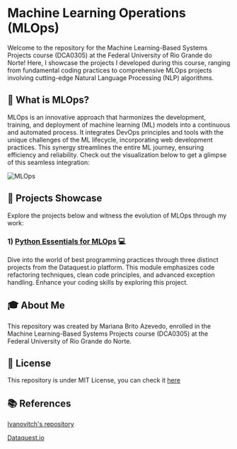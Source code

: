 <!-- # Machine Learning Operations (MLOps)

📚 This repository aims to showcase all the work developed in the Machine Learning-Based Systems Projects course (DCA0305) at the Federal University of Rio Grande do Norte. In this course, we aim to present various projects ranging from best coding practices to complete MLOps projects involving Natural Language Processing (NLP) algorithms.

🤖 MLOps is an approach that seeks to unify the development, training, and deployment of machine learning (ML) models into a continuous and automated process. It is a practice that combines DevOps principles and tools with the specific challenges of the ML lifecycle, as well as involving web development practices, as depicted in the figure below.

![img-mlops](https://blogs.nvidia.com/wp-content/uploads/2020/09/MLOps-Neal-Analytics.png)

Below, you'll find all the projects developed in this course. Feel free to explore!

## Python Essentials for MLOps

This project aims to explore best programming practices in three distinct projects from the Dataquest.io platform. We focus on applying code refactoring techniques, clean code principles, exception handling, and more. You can access this project by clicking [here](https://github.com/marianabritoazevedo/mlops2023/tree/main/Python_Essentials_for_MLOps). -->

# Machine Learning Operations (MLOps)  

Welcome to the repository for the Machine Learning-Based Systems Projects course (DCA0305) at the Federal University of Rio Grande do Norte! Here, I showcase the projects I developed during this course, ranging from fundamental coding practices to comprehensive MLOps projects involving cutting-edge Natural Language Processing (NLP) algorithms.

## 🤖 What is MLOps?
MLOps is an innovative approach that harmonizes the development, training, and deployment of machine learning (ML) models into a continuous and automated process. It integrates DevOps principles and tools with the unique challenges of the ML lifecycle, incorporating web development practices. This synergy streamlines the entire ML journey, ensuring efficiency and reliability. Check out the visualization below to get a glimpse of this seamless integration:

![MLOps](https://blogs.nvidia.com/wp-content/uploads/2020/09/MLOps-Neal-Analytics.png)

## 🚀 Projects Showcase  

Explore the projects below and witness the evolution of MLOps through my work:

### 1) [Python Essentials for MLOps](https://github.com/marianabritoazevedo/mlops2023/tree/main/Python_Essentials_for_MLOps)  💻

Dive into the world of best programming practices through three distinct projects from the Dataquest.io platform. This module emphasizes code refactoring techniques, clean code principles, and advanced exception handling. Enhance your coding skills by exploring this project.

## 🎓 About Me 

This repository was created by Mariana Brito Azevedo, enrolled in the Machine Learning-Based Systems Projects course (DCA0305) at the Federal University of Rio Grande do Norte.
  
## 📜 License  

This repository is under MIT License, you can check it [here](https://github.com/marianabritoazevedo/mlops2023/LICENSE)

## 📚 References  

[Ivanovitch's repository](https://github.com/ivanovitchm/mlops)

[Dataquest.io](https://app.dataquest.io/)
